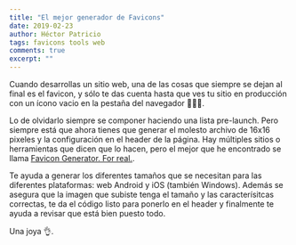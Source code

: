 ```yaml
---
title: "El mejor generador de Favicons"
date: 2019-02-23
author: Héctor Patricio
tags: favicons tools web
comments: true
excerpt: ""
---
```


Cuando desarrollas un sitio web, una de las cosas que siempre se dejan al final es el favicon,
y sólo te das cuenta hasta que ves tu sitio en producción con un ícono vacio en la pestaña del
navegador 🤦🏻‍♂️.

Lo de olvidarlo siempre se componer haciendo una lista pre-launch. Pero siempre está que ahora tienes que generar el molesto archivo de 16x16 pixeles y la configuración en el header de la página. Hay múltiples sitios o herramientas que dicen que lo hacen, pero el mejor que he encontrado se llama [Favicon Generator. For real.](https://realfavicongenerator.net/).

Te ayuda a generar los diferentes tamaños que se necesitan para las diferentes plataformas: web
Android y iOS (también Windows). Además se asegura que la imagen que subiste tenga el tamaño y las caracterísitcas correctas, te da el código listo para ponerlo en el header y finalmente te ayuda a revisar que está bien puesto todo.

Una joya 👌.